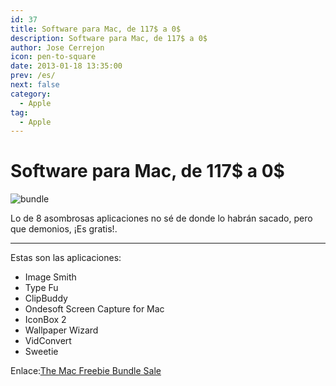 ```yaml
---
id: 37
title: Software para Mac, de 117$ a 0$
description: Software para Mac, de 117$ a 0$
author: Jose Cerrejon
icon: pen-to-square
date: 2013-01-18 13:35:00
prev: /es/
next: false
category:
  - Apple
tag:
  - Apple
---
```


# Software para Mac, de 117$ a 0$

![bundle](/images/bundle.jpg)

Lo de 8 asombrosas aplicaciones no sé de donde lo habrán sacado, pero que demonios, ¡Es gratis!.

- - -

Estas son las aplicaciones:

* Image Smith
* Type Fu
* ClipBuddy
* Ondesoft Screen Capture for Mac
* IconBox 2
* Wallpaper Wizard
* VidConvert
* Sweetie

Enlace:[The Mac Freebie Bundle Sale](https://stacksocial.com/sales/the-mac-freebie-bundle)